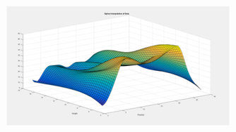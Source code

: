 ![test](https://raw.githubusercontent.com/odtu/HV-UAV/master/Interpolation_of_Dataset/Spline_Interpolation_of_Data.PNG)